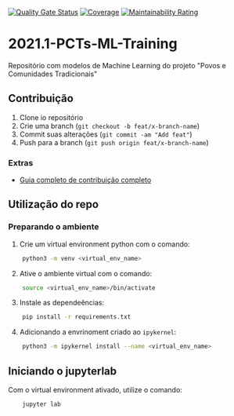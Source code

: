 [![Quality Gate Status](https://sonarcloud.io/api/project_badges/measure?project=fga-eps-mds_2021.1-PCTs-ML-Training&metric=alert_status)](https://sonarcloud.io/dashboard?id=fga-eps-mds_2021.1-PCTs-ML-Training)
[![Coverage](https://sonarcloud.io/api/project_badges/measure?project=fga-eps-mds_2021.1-PCTs-ML-Training&metric=coverage)](https://sonarcloud.io/dashboard?id=fga-eps-mds_2021.1-PCTs-ML-Training)
[![Maintainability Rating](https://sonarcloud.io/api/project_badges/measure?project=fga-eps-mds_2021.1-PCTs-ML-Training&metric=sqale_rating)](https://sonarcloud.io/dashboard?id=fga-eps-mds_2021.1-PCTs-ML-Training)

# 2021.1-PCTs-ML-Training

Repositório com modelos de Machine Learning do projeto  "Povos e Comunidades Tradicionais"

## Contribuição

1. Clone io repositório
2. Crie uma branch (`git checkout -b feat/x-branch-name`)
3. Commit suas alterações (`git commit -am "Add feat"`)
4. Push para a branch (`git push origin feat/x-branch-name`)

### Extras

- [Guia completo de contribuição completo](https://github.com/fga-eps-mds/2021.1-PCTs-Docs/blob/main/CONTRIBUTING.md)


## Utilização do repo

### Preparando o ambiente
1. Crie um virtual environment python com o comando:
```bash
    python3 -m venv <virtual_env_name>
```
2. Ative o ambiente virtual com o comando:
```bash
    source <virtual_env_name>/bin/activate
```
3. Instale as dependeências:
```bash
    pip install -r requirements.txt
```
4. Adicionando a envrinoment criado ao `ipykernel`:
```bash
    python3 -m ipykernel install --name <virtual_env_name>
```

## Iniciando o jupyterlab
Com o virtual environment ativado, utilize o comando:
```bash
    jupyter lab
```